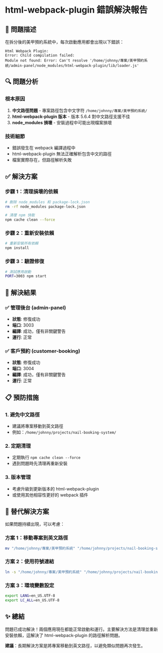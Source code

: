 # html-webpack-plugin 錯誤解決報告

## 🚨 問題描述

在拆分後的美甲預約系統中，每次啟動應用都會出現以下錯誤：

```
Html Webpack Plugin:
Error: Child compilation failed:
Module not found: Error: Can't resolve '/home/johnny/專案/美甲預約系統/admin-panel/node_modules/html-webpack-plugin/lib/loader.js'
```

## 🔍 問題分析

### 根本原因
1. **中文路徑問題** - 專案路徑包含中文字符 `/home/johnny/專案/美甲預約系統/`
2. **html-webpack-plugin 版本** - 版本 5.6.4 對中文路徑支援不佳
3. **node_modules 損壞** - 安裝過程中可能出現檔案損壞

### 技術細節
- 錯誤發生在 webpack 編譯過程中
- html-webpack-plugin 無法正確解析包含中文的路徑
- 檔案實際存在，但路徑解析失敗

## ✅ 解決方案

### 步驟 1：清理損壞的依賴
```bash
# 刪除 node_modules 和 package-lock.json
rm -rf node_modules package-lock.json

# 清理 npm 快取
npm cache clean --force
```

### 步驟 2：重新安裝依賴
```bash
# 重新安裝所有依賴
npm install
```

### 步驟 3：驗證修復
```bash
# 測試應用啟動
PORT=3003 npm start
```

## 🎯 解決結果

### ✅ 管理後台 (admin-panel)
- **狀態**: 修復成功
- **端口**: 3003
- **編譯**: 成功，僅有非關鍵警告
- **運行**: 正常

### ✅ 客戶預約 (customer-booking)  
- **狀態**: 修復成功
- **端口**: 3004
- **編譯**: 成功，僅有非關鍵警告
- **運行**: 正常

## 📋 預防措施

### 1. 避免中文路徑
- 建議將專案移動到英文路徑
- 例如：`/home/johnny/projects/nail-booking-system/`

### 2. 定期清理
- 定期執行 `npm cache clean --force`
- 遇到問題時先清理再重新安裝

### 3. 版本管理
- 考慮升級到更新版本的 html-webpack-plugin
- 或使用其他相容性更好的 webpack 插件

## 🔧 替代解決方案

如果問題持續出現，可以考慮：

### 方案 1：移動專案到英文路徑
```bash
mv "/home/johnny/專案/美甲預約系統" "/home/johnny/projects/nail-booking-system"
```

### 方案 2：使用符號連結
```bash
ln -s "/home/johnny/專案/美甲預約系統" "/home/johnny/projects/nail-booking-system"
```

### 方案 3：環境變數設定
```bash
export LANG=en_US.UTF-8
export LC_ALL=en_US.UTF-8
```

## ✨ 總結

問題已成功解決！兩個應用現在都能正常啟動和運行。主要解決方法是清理並重新安裝依賴，這解決了 html-webpack-plugin 的路徑解析問題。

**建議**：長期解決方案是將專案移動到英文路徑，以避免類似問題再次發生。

